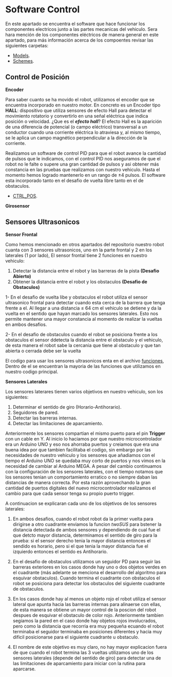 Software Control
====

En este apartado se encuentra el software que hace funcionar los componentes electricos junto a las partes mecanicas del vehiculo. Sera hara mención de los componentes eléctricos de manera general en este apartado, para más información acerca de los compoentes revisar las siguientes carpetas:

- [Models](/models).
- [Schemes](/schemes).

## Control de Posición

**Encoder**

Para saber cuanto se ha movido el robot, utilizamos el encoder que se encuentra incorporado en nuestro motor. En concreto es un Encoder tipo **HALL**: dispositivo que utiliza sensores de efecto Hall para detectar el movimiento rotatorio y convertirlo en una señal eléctrica que indica posición o velocidad. 
¿Que es el ***efecto hall***? El efecto Hall es la aparición de una diferencia de potencial (o campo eléctrico) transversal a un conductor cuando una corriente eléctrica lo atraviesa y, al mismo tiempo, se le aplica un campo magnético perpendicular a la dirección de la corriente.

Realizamos un software de control PID para que el robot avance la cantidad de pulsos que le indicamos, con el control PID nos aseguramos de que el robot no le falte o supere una gran cantidad de pulsos y asi obtener más constancia en las pruebas que realizamos con nuestro vehiculo. Hasta el momento hemos logrado mantenerlo en un rango de ±4 pulsos. El software esta incorporado tanto en el desafio de vuelta libre tanto en el de obstaculos.

- [CTRL_POS](/src/CTRL_POS.ino).

**Girosensor**



## Sensores Ultrasonicos

**Sensor Frontal**

Como hemos mencionado en otros apartados del repositorio nuestro robot cuanta con 3 sensores ultrasonicos, uno en la parte frontal y 2 en los laterales (1 por lado), El sensor frontal tiene 2 funciones en nuestro vehiculo:

  1. Detectar la distancia entre el robot y las barreras de la pista **(Desafio Abierto)**
  2. Obtener la distancia entre el robot y los obstaculos **(Desafio de Obstaculos)**

1- En el desafio de vuelta libe y obstaculos el robot utiliza el sensor ultrasonico frontal para detectar cuando esta cerca de la barrera que tenga frente a el. Al llegar a una distancia ≤ 64 cm el vehiculo se detiene y da la vuelta en el sentido que hayan marcado los sensores laterales. Esto nos permite mantener una mayor constancia al momento de realizar la vueltas en ambos desafios.
   
2- En el desafio de obstaculos cuando el robot se posiciona frente a los obstaculos el sensor ddetecta la distancia entre el obstaculo y el vehiculo, de esta manera el robot sabe la cercania que tiene al obstaculo y que tan abierta o cerrada debe ser la vuelta

El codigo para usar los sensores ultrasonicos enta en el archivo [funciones](/src/S25_Obstaculos_29_08_2025/Funciones.ino), Dentro de el se encuentran la mayoria de las funciones que utilizamos en nuestro codigo principal.

**Sensores Laterales**

Los sensores laterares tienen varios objetivos en nuestro vehiculo, son los siguientes:

1. Determinar el sentido de giro (Horario-Antihorario).
2. Seguidores de pared.
3. Detectar las barreras internas.
4. Detectar las limitaciones de aparcamiento.

Anteriormente los sensores compartian el mismo puerto para el pin **Trigger** con un cable en Y. Al inicio lo haciamos por que nuestro microcontrolador era un Arduino UNO y eso nos ahorraba puertos y creiamos que era una buena idea por que tambien facilitaba el codigo, sin embargo por las necesidades de nuestro vehiculo y los sensores que añadiamos con el tiempo el Arduino UNO se quedaba muy corto de puertos y nos vimos en la necesidad de cambiar al Arduino MEGA. A pesar del cambio continuamos con la configuración de los sensores laterales, con el tiempo notamos que los sensores tenian un comportamiento erratico o no siempre daban las distancias de manera correcta. Por esta razón aprovechando la gran cantidad de puertos digitales del nuevo microcontrolador realizamos el cambio para que cada sensor tenga su propio puerto trigger.

A continuacion se explicaran cada uno de los objetivos de los sensores laterales:

1. En ambos desafios, cuando el robot robot da la primer vuelta para dirigirse a otro cuadrante enviamos la funcion *twoSUS* para bstener la distancia detectada de ambos sensores y dependiendo de cual fue el que detcto mayor distancia, determinamos el sentido de giro para la prueba: si el sensor derecho tenia la mayor distancia entonces el sendido es horario, pero si el que tenia la mayor distancia fue el izquierdo entonces el sentido es Antihorario.
   
2. En el desafio de obstaculos utilizamos un seguidor PD para seguir las barreras exteriores en los casos donde hay uno o dos objetos verdes en el cuadrante (más adelante se menciona el desarrollo del algoritmo para esquivar obstaculos). Cuando termina el cuadrante con obstaculos el robot se posiciona para detectar los obstaculos del siguiente cuadrante de obstaculos.

3. En los casos donde hay al menos un objeto rojo el robot utiliza el sensor lateral que apunta hacia las barreras internas para alinaerse con ellas, de esta manera se obtiene un mayor control de la poscion del robot despues de esquivar el obstaculo de color rojo. Anteriormente tambien segiamos la pared en el caso donde hay objetos rojos involucrados, pero como la distancia que recorria era muy pequeña ecuando el robot terminaba el seguidor terminaba en posiciones diferentes y hacia muy dificil posicionarse para el siguiente cuadrante u obstaculo.

4. El nombre de este objetivo es muy claro, no hay mayor explicacion fuera de que cuando el robot termina las 3 vueltas utilizamos uno de los sensores laterales (depende del sentido de giro) para detectar una de las limitaciones de aparcamiento para iniciar con la rutina para aparcarse.

   
